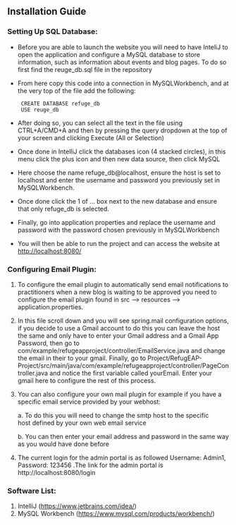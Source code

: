 ## Installation Guide

### Setting Up SQL Database:

 - Before you are able to launch the website you will need to have InteliJ to open the application and configure a MySQL database to store information, such as information about events and blog pages. To do so first find the reuge_db.sql file in the repository

 - From here copy this code into a connection in MySQLWorkbench, and at the very top of the file add the following:

		CREATE DATABASE refuge_db  
		USE reuge_db

 - After doing so, you can select all the text in the file using CTRL+A/CMD+A and then by pressing the query dropdown at the top of your screen and clicking Execute (All or Selection)

 - Once done in IntelliJ click the databases icon (4 stacked circles), in this menu click the plus icon and then new data source, then click MySQL

 - Here choose the name refuge_db@localhost, ensure the host is set to localhost and enter the username and password you previously set in MySQLWorkbench.

 - Once done click the 1 of … box next to the new database and ensure that only refuge_db is selected.

 - Finally, go into application properties and replace the username and password with the password chosen previously in MySQLWorkbench

 - You will then be able to run the project and can access the website at [http://localhost:8080/](http://localhost:8080/)


### Configuring Email Plugin:

 1. To configure the email plugin to automatically send email notifications to practitioners when a new blog is waiting to be approved you need to configure the email plugin found in src --> resources --> application.properties.

 2. In this file scroll down and you will see spring.mail configuration options, if you decide to use a Gmail account to do this you can leave the host the same and only have to enter your Gmail address and a Gmail App Password, then go to com/example/refugeapproject/controller/EmailService.java and change the email in their to your gmail. Finally, go to Project/RefugEAP-Project/src/main/java/com/example/refugeapproject/controller/PageController.java and notice the first variable called yourEmail. Enter your gmail here to configure the rest of this process.
 

 3. You can also configure your own mail plugin for example if you have a specific email service provided by your webhost:
 
	a. To do this you will need to change the smtp host to the specific  
		host defined by your own web email service
		
	b. You can then enter your email address and password in the same way as you would have done before

 4. The current login for the admin portal is as followed Username: Admin1, Password: 123456  .The link for the admin portal is http://localhost:8080/login


### Software List:

1. IntelliJ (https://www.jetbrains.com/idea/)
2. MySQL Workbench (https://www.mysql.com/products/workbench/)

